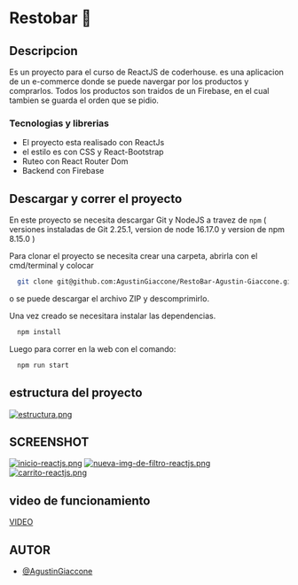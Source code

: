# Restobar 🍔

## Descripcion

Es un proyecto para el curso de ReactJS de coderhouse.
es una aplicacion de un e-commerce donde se puede navergar por los productos y comprarlos.
Todos los productos son traidos de un Firebase, en el cual tambien se guarda el orden que se pidio.

### Tecnologias y librerias

- El proyecto esta realisado con ReactJs
- el estilo es con CSS y React-Bootstrap
- Ruteo con React Router Dom
- Backend con Firebase

## Descargar y correr el proyecto
En este proyecto se necesita descargar Git y NodeJS a travez de `npm` ( versiones instaladas de Git 2.25.1,  version de node 16.17.0 y version de npm 8.15.0 )

Para clonar el proyecto se necesita crear una carpeta, abrirla con el cmd/terminal y colocar

```bash
  git clone git@github.com:AgustinGiaccone/RestoBar-Agustin-Giaccone.git
```

o se puede descargar el archivo ZIP y descomprimirlo.

Una vez creado se necesitara instalar las dependencias.

```bash
  npm install
```
Luego para correr en la web con el comando:

```bash
  npm run start
```
## estructura del proyecto

[![estructura.png](https://i.postimg.cc/Hxk7rtXh/estructura.png)](https://postimg.cc/cKPJjwDR)

## SCREENSHOT
[![inicio-reactjs.png](https://i.postimg.cc/y6wXbwF6/inicio-reactjs.png)](https://postimg.cc/9zY74g8s)
[![nueva-img-de-filtro-reactjs.png](https://i.postimg.cc/2SnvjqYL/nueva-img-de-filtro-reactjs.png)](https://postimg.cc/YvqjbCht)
[![carrito-reactjs.png](https://i.postimg.cc/Fz2fn5qM/carrito-reactjs.png)](https://postimg.cc/kRvXBZ7s)

## video de funcionamiento
[VIDEO](https://drive.google.com/file/d/1ru3zafee1dAP8wtiE9AufNOhOXmu0ZrZ/view?usp=sharing)

## AUTOR

- [@AgustinGiaccone](https://github.com/AgustinGiaccone/RestoBar-Agustin-Giaccone)